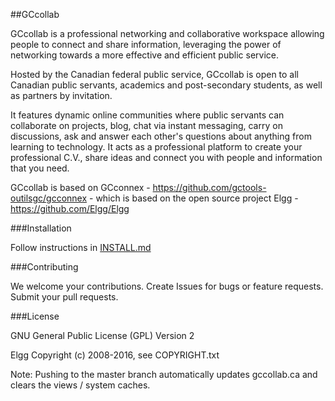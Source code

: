 ##GCcollab

GCcollab is a professional networking and collaborative workspace allowing
people to connect and share information, leveraging the power of networking
towards a more effective and efficient public service. 

Hosted by the Canadian federal public service, GCcollab is open to all Canadian
public servants, academics and post-secondary students, as well as partners by
invitation. 

It features dynamic online communities where public servants can
collaborate on projects, blog, chat via instant messaging, carry on
discussions, ask and answer each other's questions about anything from learning
to technology. It acts as a professional platform to create your professional
C.V., share ideas and connect you with people and information that you need.

GCcollab is based on GCconnex - https://github.com/gctools-outilsgc/gcconnex - which is based on the open source project Elgg - https://github.com/Elgg/Elgg


###Installation

Follow instructions in [INSTALL.md](https://github.com/gctools-outilsgc/gccollab/blob/gccollab/INSTALL.md)


###Contributing

We welcome your contributions. Create Issues for bugs or feature requests.
Submit your pull requests.


###License

GNU General Public License (GPL) Version 2

Elgg Copyright (c) 2008-2016, see COPYRIGHT.txt

Note: Pushing to the master branch automatically updates gccollab.ca and clears the views / system caches.
